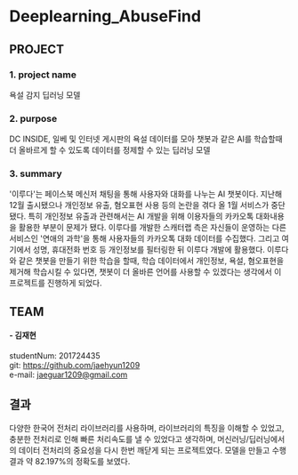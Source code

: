# Deeplearning_AbuseFind
## PROJECT
  ### 1. project name
  욕설 감지 딥러닝 모델
  ### 2. purpose
  DC INSIDE, 일베 및 인터넷 게시판의 욕설 데이터를 모아 챗봇과 같은 AI를 학습할때 더 올바르게 할 수 있도록 데이터를 정제할 수 있는 딥러닝 모델
  ### 3. summary
  '이루다'는 페이스북 메신저 채팅을 통해 사용자와 대화를 나누는 AI 챗봇이다. 지난해 12월 출시됐으나 개인정보 유출, 혐오표현 사용 등의 논란을 겪다 올 1월 서비스가 중단됐다. 특히 개인정보 유출과 관련해서는 AI 개발을 위해 이용자들의 카카오톡 대화내용을 활용한 부분이 문제가 됐다. 이루다를 개발한 스캐터랩 측은 자신들이 운영하는 다른 서비스인 '연애의 과학'을 통해 사용자들의 카카오톡 대화 데이터를 수집했다. 그리고 여기에서 성명, 휴대전화 번호 등 개인정보를 필터링한 뒤 이루다 개발에 활용했다. 
  이루다와 같은 챗봇을 만들기 위한 학습을 할때, 학습 데이터에서 개인정보, 욕설, 혐오표현을 제거해 학습시킬 수 있다면, 챗봇이 더 올바른 언어를 사용할 수 있겠다는 생각에서 이 프로젝트를 진행하게 되었다. 
  
## TEAM
   
  #### - 김재현  
   studentNum: 201724435  
   git: https://github.com/jaehyun1209  
   e-mail: jaeguar1209@gmail.com  
     
  
  
## 결과
  다양한 한국어 전처리 라이브러리를 사용하며, 라이브러리의 특징을 이해할 수 있었고, 충분한 전처리로 인해 빠른 처리속도를 낼 수 있었다고 생각하며, 머신러닝/딥러닝에서의 데이터 전처리의 중요성을 다시 한번 깨닫게 되는 프로젝트였다. 모델을 만들고 수행결과 약 82.197%의 정확도를 보였다. 
  
  
